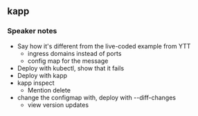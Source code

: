 ## kapp


### Speaker notes

- Say how it's different from the live-coded example from YTT
    - ingress domains instead of ports
    - config map for the message
- Deploy with kubectl, show that it fails
- Deploy with kapp
- kapp inspect
    - Mention delete
- change the configmap with, deploy with --diff-changes
    - view version updates
